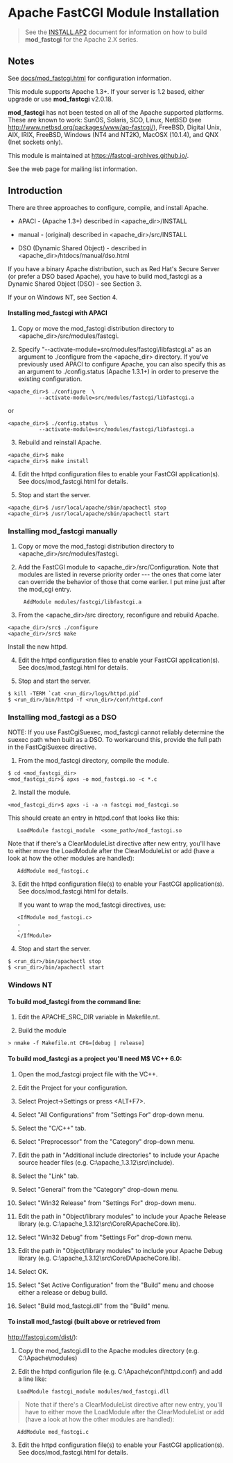 

# Apache FastCGI Module Installation

>  See the [INSTALL.AP2](INSTALL.AP2.md) document for information on how to build
>  **mod_fastcgi** for the Apache 2.X series.

## Notes

See [docs/mod_fastcgi.html](https://htmlpreview.github.io/?https://raw.githubusercontent.com/FastCGI-Archives/mod_fastcgi/master/docs/mod_fastcgi.html) for configuration information.
  
This module supports Apache 1.3+.  If your server is 1.2 based, either
upgrade or use **mod_fastcgi** v2.0.18.

**mod_fastcgi** has not been tested on all of the Apache supported
platforms.  These are known to work: SunOS, Solaris, SCO, Linux,
NetBSD (see http://www.netbsd.org/packages/www/ap-fastcgi/), FreeBSD,
Digital Unix, AIX, IRIX, FreeBSD, Windows (NT4 and NT2K), MacOSX
(10.1.4), and QNX (Inet sockets only).  

This module is maintained at https://fastcgi-archives.github.io/.  

See the web page for mailing list information.
  
  
## Introduction

There are three approaches to configure, compile, and install Apache.

* APACI - (Apache 1.3+) described in <apache_dir>/INSTALL

* manual - (original) described in <apache_dir>/src/INSTALL

* DSO (Dynamic Shared Object) - described in 
  <apache_dir>/htdocs/manual/dso.html

If you have a binary Apache distribution, such as Red Hat's Secure
Server (or prefer a DSO based Apache), you have to build mod_fastcgi 
as a Dynamic Shared Object (DSO) - see Section 3.

If your on Windows NT, see Section 4.


#### Installing **mod_fastcgi** with APACI

1. Copy or move the mod_fastcgi distribution directory to
   <apache_dir>/src/modules/fastcgi.

2. Specify "--activate-module=src/modules/fastcgi/libfastcgi.a" as an
   argument to ./configure from the <apache_dir> directory.  If you've
   previously used APACI to configure Apache, you can also specify this
   as an argument to ./config.status (Apache 1.3.1+) in order to
   preserve the existing configuration.

```
<apache_dir>$ ./configure  \
          --activate-module=src/modules/fastcgi/libfastcgi.a
```

   or

```
<apache_dir>$ ./config.status  \
          --activate-module=src/modules/fastcgi/libfastcgi.a
```

3. Rebuild and reinstall Apache.

```
<apache_dir>$ make
<apache_dir>$ make install
```

4. Edit the httpd configuration files to enable your FastCGI
   application(s).  See docs/mod_fastcgi.html for details.

5. Stop and start the server.

```
<apache_dir>$ /usr/local/apache/sbin/apachectl stop
<apache_dir>$ /usr/local/apache/sbin/apachectl start
```

### Installing mod_fastcgi manually

1. Copy or move the mod_fastcgi distribution directory to
   <apache_dir>/src/modules/fastcgi.

2. Add the FastCGI module to <apache_dir>/src/Configuration.  Note
   that modules are listed in reverse priority order --- the ones that
   come later can override the behavior of those that come earlier.  I
   put mine just after the mod_cgi entry.

```
     AddModule modules/fastcgi/libfastcgi.a
```

3. From the <apache_dir>/src directory, reconfigure and rebuild Apache.

```
<apache_dir>/src$ ./configure
<apache_dir>/src$ make
```

   Install the new httpd.

4. Edit the httpd configuration files to enable your FastCGI
   application(s).  See docs/mod_fastcgi.html for details.

5. Stop and start the server.

```
$ kill -TERM `cat <run_dir>/logs/httpd.pid`
$ <run_dir>/bin/httpd -f <run_dir>/conf/httpd.conf
```


### Installing mod_fastcgi as a DSO

NOTE: If you use FastCgiSuexec, mod_fastcgi cannot reliably 
determine the suexec path when built as a DSO.  To workaround
this, provide the full path in the FastCgiSuexec directive.

1. From the mod_fastcgi directory, compile the module.

```
$ cd <mod_fastcgi_dir>
<mod_fastcgi_dir>$ apxs -o mod_fastcgi.so -c *.c
```

2. Install the module.

```
<mod_fastcgi_dir>$ apxs -i -a -n fastcgi mod_fastcgi.so
```

   This should create an entry in httpd.conf that looks like this: 

```
   LoadModule fastcgi_module  <some_path>/mod_fastcgi.so
```

   Note that if there's a ClearModuleList directive after new entry,
   you'll have to either move the LoadModule after the ClearModuleList
   or add (have a look at how the other modules are handled):

```
   AddModule mod_fastcgi.c
```

3. Edit the httpd configuration file(s) to enable your FastCGI
   application(s).  See docs/mod_fastcgi.html for details.

   If you want to wrap the mod_fastcgi directives, use:

```
   <IfModule mod_fastcgi.c>
   .
   .
   </IfModule>
```

4. Stop and start the server.

```
$ <run_dir>/bin/apachectl stop
$ <run_dir>/bin/apachectl start
```

### Windows NT

#### To build mod_fastcgi from the command line:

1. Edit the APACHE_SRC_DIR variable in Makefile.nt.

2. Build the module

```
> nmake -f Makefile.nt CFG=[debug | release]
```

#### To build mod_fastcgi as a project you'll need M$ VC++ 6.0:

1. Open the mod_fastcgi project file with the VC++.

2. Edit the Project for your configuration.

  1. Select Project->Settings or press <ALT+F7>.

  2. Select "All Configurations" from "Settings For" drop-down menu.

  3. Select the "C/C++" tab.

  4. Select "Preprocessor" from the "Category" drop-down menu.

  5. Edit the path in "Additional include directories" to include your
     Apache source header files (e.g. C:\apache_1.3.12\src\include).

  6. Select the "Link" tab.

  7. Select "General" from the "Category" drop-down menu.

  8. Select "Win32 Release" from "Settings For" drop-down menu.

  9. Edit the path in "Object/library modules" to include your Apache
     Release library (e.g. C:\apache_1.3.12\src\CoreR\ApacheCore.lib).

  10. Select "Win32 Debug" from "Settings For" drop-down menu.

  11. Edit the path in "Object/library modules" to include your Apache
     Debug library (e.g. C:\apache_1.3.12\src\CoreD\ApacheCore.lib).

  12. Select OK.

3. Select "Set Active Configuration" from the "Build" menu and choose
   either a release or debug build.

4. Select "Build mod_fastcgi.dll" from the "Build" menu.

#### To install mod_fastcgi (built above or retrieved from 
http://fastcgi.com/dist/):

1. Copy the mod_fastcgi.dll to the Apache modules directory 
   (e.g. C:\Apache\modules)

2. Edit the httpd configurion file (e.g. C:\Apache\conf\httpd.conf)
   and add a line like:

  ```
     LoadModule fastcgi_module modules/mod_fastcgi.dll
  ```

  > Note that if there's a ClearModuleList directive after new entry,
  > you'll have to either move the LoadModule after the ClearModuleList
  > or add (have a look at how the other modules are handled):

  ```
     AddModule mod_fastcgi.c
  ```

3. Edit the httpd configuration file(s) to enable your FastCGI
   application(s).  See docs/mod_fastcgi.html for details.
